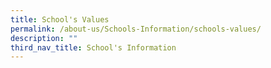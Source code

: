 ```yaml
---
title: School's Values
permalink: /about-us/Schools-Information/schools-values/
description: ""
third_nav_title: School's Information
---
```

